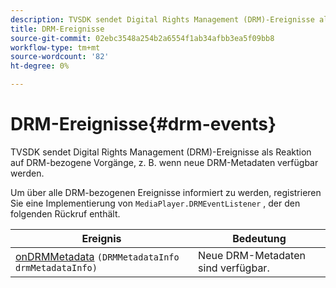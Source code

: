 ```yaml
---
description: TVSDK sendet Digital Rights Management (DRM)-Ereignisse als Reaktion auf DRM-bezogene Vorgänge, z. B. wenn neue DRM-Metadaten verfügbar werden.
title: DRM-Ereignisse
source-git-commit: 02ebc3548a254b2a6554f1ab34afbb3ea5f09bb8
workflow-type: tm+mt
source-wordcount: '82'
ht-degree: 0%

---
```


# DRM-Ereignisse{#drm-events}

TVSDK sendet Digital Rights Management (DRM)-Ereignisse als Reaktion auf DRM-bezogene Vorgänge, z. B. wenn neue DRM-Metadaten verfügbar werden.

Um über alle DRM-bezogenen Ereignisse informiert zu werden, registrieren Sie eine Implementierung von `MediaPlayer.DRMEventListener` , der den folgenden Rückruf enthält.

| Ereignis | Bedeutung |
|---|---|
| [onDRMMetadata](https://help.adobe.com/en_US/primetime/api/psdk/javadoc_1.4/com/adobe/mediacore/MediaPlayer.DRMEventListener.html#onDRMMetadata(DRMMetadataInfo)) `(DRMMetadataInfo drmMetadataInfo)` | Neue DRM-Metadaten sind verfügbar. |
